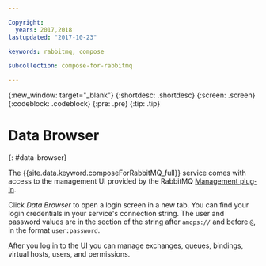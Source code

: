 ```yaml
---

Copyright:
  years: 2017,2018
lastupdated: "2017-10-23"

keywords: rabbitmq, compose

subcollection: compose-for-rabbitmq

---
```


{:new_window: target="_blank"}
{:shortdesc: .shortdesc}
{:screen: .screen}
{:codeblock: .codeblock}
{:pre: .pre}
{:tip: .tip}

# Data Browser
{: #data-browser}

The {{site.data.keyword.composeForRabbitMQ_full}} service comes with access to the management UI provided by the RabbitMQ [Management plug-in](https://www.rabbitmq.com/management.html).

Click _Data Browser_ to open a login screen in a new tab. You can find your login credentials in your service's connection string. The user and password values are in the section of the string after `amqps://` and before `@`, in the format `user:password`.

After you log in to the UI you can manage exchanges, queues, bindings, virtual hosts, users, and permissions. 
